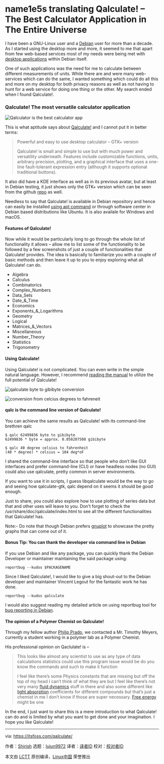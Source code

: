name1e5s translating
Qalculate! – The Best Calculator Application in The Entire Universe
======
I have been a GNU-Linux user and a [Debian][1] user for more than a decade. As I started using the desktop more and more, it seemed to me that apart from few web-based services most of my needs were being met with [desktop applications][2] within Debian itself.

One of such applications was the need for me to calculate between different measurements of units. While there are and were many web-services which can do the same, I wanted something which could do all this and more on my desktop for both privacy reasons as well as not having to hunt for a web service for doing one thing or the other. My search ended when I found Qalculate!.

### Qalculate! The most versatile calculator application

![Qalculator is the best calculator app][3]

This is what aptitude says about [Qalculate!][4] and I cannot put it in better terms:

> Powerful and easy to use desktop calculator – GTK+ version
>
> Qalculate! is small and simple to use but with much power and versatility underneath. Features include customizable functions, units, arbitrary precision, plotting, and a graphical interface that uses a one-line fault-tolerant expression entry (although it supports optional traditional buttons).

It also did have a KDE interface as well as in its previous avatar, but at least in Debian testing, it just shows only the GTK+ version which can be seen from the github [repo][5] as well.

Needless to say that Qalculate! is available in Debian repository and hence can easily be installed [using apt command][6] or through software center in Debian based distributions like Ubuntu. It is also availale for Windows and macOS.

#### Features of Qalculate!

Now while it would be particularly long to go through the whole list of functionality it allows – allow me to list some of the functionality to be followed by a few screenshots of just a couple of functionalities that Qalculate! provides. The idea is basically to familiarize you with a couple of basic methods and then leave it up to you to enjoy exploring what all Qalculate! can do.

  * Algebra
  * Calculus
  * Combinatorics
  * Complex_Numbers
  * Data_Sets
  * Date_&_Time
  * Economics
  * Exponents_&_Logarithms
  * Geometry
  * Logical
  * Matrices_&_Vectors
  * Miscellaneous
  * Number_Theory
  * Statistics
  * Trigonometry



#### Using Qalculate!

Using Qalculate! is not complicated. You can even write in the simple natural language. However, I recommend [reading the manual][7] to utilize the full potential of Qalculate!

![qalculate byte to gibibyte conversion ][8]

![conversion from celcius degrees to fahreneit][9]

#### qalc is the command line version of Qalculate!

You can achieve the same results as Qalculate! with its command-line brethren qalc
```
$ qalc 62499836 byte to gibibyte
62499836 * byte = approx. 0.058207508 gibibyte

$ qalc 40 degree celsius to fahrenheit
(40 * degree) * celsius = 104 deg*oF

```

I shared the command-line interface so that people who don’t like GUI interfaces and prefer command-line (CLI) or have headless nodes (no GUI) could also use qalculate, pretty common in server environments.

If you want to use it in scripts, I guess libqalculate would be the way to go and seeing how qalculate-gtk, qalc depend on it seems it should be good enough.

Just to share, you could also explore how to use plotting of series data but that and other uses will leave to you. Don’t forget to check the /usr/share/doc/qalculate/index.html to see all the different functionalities that Qalculate! has.

Note:- Do note that though Debian prefers [gnuplot][10] to showcase the pretty graphs that can come out of it.

#### Bonus Tip: You can thank the developer via command line in Debian

If you use Debian and like any package, you can quickly thank the Debian Developer or maintainer maintaining the said package using:
```
reportbug --kudos $PACKAGENAME

```

Since I liked QaIculate!, I would like to give a big shout-out to the Debian developer and maintainer Vincent Legout for the fantastic work he has done.
```
reportbug --kudos qalculate

```

I would also suggest reading my detailed article on using reportbug tool for [bug reporting in Debian][11].

#### The opinion of a Polymer Chemist on Qalculate!

Through my fellow author [Philip Prado][12], we contacted a Mr. Timothy Meyers, currently a student working in a polymer lab as a Polymer Chemist.

His professional opinion on Qaclulate! is –

> This looks like almost any scientist to use as any type of data calculations statistics could use this program issue would be do you know the commands and such to make it function
>
> I feel like there’s some Physics constants that are missing but off the top of my head I can’t think of what they are but I feel like there’s not very many [fluid dynamics][13] stuff in there and also some different like [light absorption][14] coefficients for different compounds but that’s just a chemist in me I don’t know if those are super necessary. [Free energy][15] might be one

In the end, I just want to share this is a mere introduction to what Qalculate! can do and is limited by what you want to get done and your imagination. I hope you like Qalculate!

--------------------------------------------------------------------------------

via: https://itsfoss.com/qalculate/

作者：[Shirish][a]
选题：[lujun9972](https://github.com/lujun9972)
译者：[译者ID](https://github.com/译者ID)
校对：[校对者ID](https://github.com/校对者ID)

本文由 [LCTT](https://github.com/LCTT/TranslateProject) 原创编译，[Linux中国](https://linux.cn/) 荣誉推出

[a]:https://itsfoss.com/author/shirish/
[1]:https://www.debian.org/
[2]:https://itsfoss.com/essential-linux-applications/
[3]:https://4bds6hergc-flywheel.netdna-ssl.com/wp-content/uploads/2018/05/qalculate-app-featured-1-800x450.jpeg
[4]:https://qalculate.github.io/
[5]:https://github.com/Qalculate
[6]:https://itsfoss.com/apt-command-guide/
[7]:https://qalculate.github.io/manual/index.html
[8]:https://4bds6hergc-flywheel.netdna-ssl.com/wp-content/uploads/2018/04/qalculate-byte-conversion.png
[9]:https://4bds6hergc-flywheel.netdna-ssl.com/wp-content/uploads/2018/04/qalculate-gtk-weather-conversion.png
[10]:http://www.gnuplot.info/
[11]:https://itsfoss.com/bug-report-debian/
[12]:https://itsfoss.com/author/phillip/
[13]:https://en.wikipedia.org/wiki/Fluid_dynamics
[14]:https://en.wikipedia.org/wiki/Absorption_(electromagnetic_radiation)
[15]:https://en.wikipedia.org/wiki/Gibbs_free_energy
